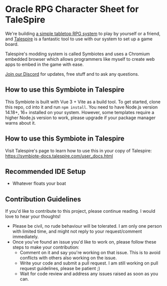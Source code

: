# Oracle RPG Character Sheet for TaleSpire

We're building [a simple tabletop RPG system](https://oracle-rpg.com/) to play by yourself or a friend, and [Talespire](https://talespire.com/) is a fantastic tool to use with our system to set up a game board.

Talespire's modding system is called Symbiotes and uses a Chromium embedded browser which allows programmers like myself to create web apps to embed in the game with ease.

[Join our Discord](https://discord.gg/6tTXjNeVhS) for updates, free stuff and to ask any questions.

## How to use this Symbiote in Talespire
This Symbiote is built with Vue 3 + Vite as a build tool. To get started, clone this repo, cd into it and run `npm install`. 
You need to have Node.js version 14.18+, 16+ installed on your system. However, some templates require a higher Node.js version to work, please upgrade if your package manager warns about it.

## How to use this Symbiote in Talespire

Visit Talespire's page to learn how to use this in your copy of Talespire: https://symbiote-docs.talespire.com/user_docs.html

## Recommended IDE Setup

- Whatever floats your boat

## Contribution Guidelines

If you'd like to contribute to this project, please continue reading. I would love to hear your thoughts!

-  Please be civil, no rude behaviour will be tolerated. I am only one person with limited time, and might not reply to your request/comment immediately.
- Once you've found an issue you'd like to work on, please follow these steps to make your contribution:
  - Comment on it and say you're working on that issue. This is to avoid conflicts with others also working on the issue. 
  - Write your code and submit a pull request. I am still working on pull request guidelines, please be patient ;)
  - Wait for code review and address any issues raised as soon as you can.